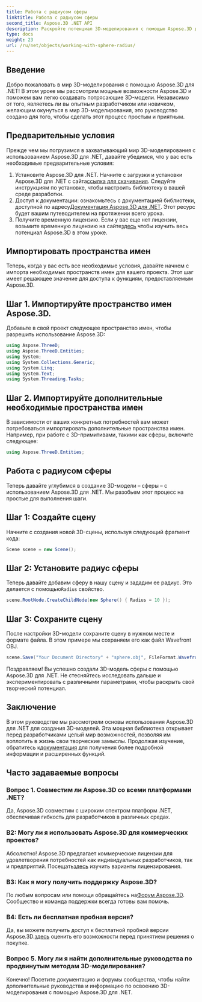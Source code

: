 ```yaml
---
title: Работа с радиусом сферы
linktitle: Работа с радиусом сферы
second_title: Aspose.3D .NET API
description: Раскройте потенциал 3D-моделирования с помощью Aspose.3D для .NET. Создавайте потрясающие модели без особых усилий. Загрузите бесплатную пробную версию прямо сейчас!
type: docs
weight: 23
url: /ru/net/objects/working-with-sphere-radius/
---
```

## Введение
Добро пожаловать в мир 3D-моделирования с помощью Aspose.3D для .NET! В этом уроке мы рассмотрим мощные возможности Aspose.3D и поможем вам легко создавать потрясающие 3D-модели. Независимо от того, являетесь ли вы опытным разработчиком или новичком, желающим окунуться в мир 3D-моделирования, это руководство создано для того, чтобы сделать этот процесс простым и приятным.
## Предварительные условия
Прежде чем мы погрузимся в захватывающий мир 3D-моделирования с использованием Aspose.3D для .NET, давайте убедимся, что у вас есть необходимые предварительные условия:
1.  Установите Aspose.3D для .NET. Начните с загрузки и установки Aspose.3D для .NET с сайта[ссылка для скачивания](https://releases.aspose.com/3d/net/). Следуйте инструкциям по установке, чтобы настроить библиотеку в вашей среде разработки.
2.  Доступ к документации: ознакомьтесь с документацией библиотеки, доступной по адресу[Документация Aspose.3D для .NET](https://reference.aspose.com/3d/net/). Этот ресурс будет вашим путеводителем на протяжении всего урока.
3. Получите временную лицензию. Если у вас еще нет лицензии, возьмите временную лицензию на сайте[здесь](https://purchase.aspose.com/temporary-license/) чтобы изучить весь потенциал Aspose.3D в этом уроке.
## Импортировать пространства имен
Теперь, когда у вас есть все необходимые условия, давайте начнем с импорта необходимых пространств имен для вашего проекта. Этот шаг имеет решающее значение для доступа к функциям, предоставляемым Aspose.3D.
## Шаг 1. Импортируйте пространство имен Aspose.3D.
Добавьте в свой проект следующее пространство имен, чтобы разрешить использование Aspose.3D:
```csharp
using Aspose.ThreeD;
using Aspose.ThreeD.Entities;
using System;
using System.Collections.Generic;
using System.Linq;
using System.Text;
using System.Threading.Tasks;
```
## Шаг 2. Импортируйте дополнительные необходимые пространства имен
В зависимости от ваших конкретных потребностей вам может потребоваться импортировать дополнительные пространства имен. Например, при работе с 3D-примитивами, такими как сферы, включите следующее:
```csharp
using Aspose.ThreeD.Entities;
```
## Работа с радиусом сферы
Теперь давайте углубимся в создание 3D-модели – сферы – с использованием Aspose.3D для .NET. Мы разобьем этот процесс на простые для выполнения шаги.
## Шаг 1: Создайте сцену
Начните с создания новой 3D-сцены, используя следующий фрагмент кода:
```csharp
Scene scene = new Scene();
```
## Шаг 2: Установите радиус сферы
Теперь давайте добавим сферу в нашу сцену и зададим ее радиус. Это делается с помощью`Radius` свойство.
```csharp
scene.RootNode.CreateChildNode(new Sphere() { Radius = 10 });
```
## Шаг 3: Сохраните сцену
После настройки 3D-модели сохраните сцену в нужном месте и формате файла. В этом примере мы сохраняем его как файл Wavefront OBJ.
```csharp
scene.Save("Your Document Directory" + "sphere.obj", FileFormat.WavefrontOBJ);
```
Поздравляем! Вы успешно создали 3D-модель сферы с помощью Aspose.3D для .NET. Не стесняйтесь исследовать дальше и экспериментировать с различными параметрами, чтобы раскрыть свой творческий потенциал.
## Заключение
 В этом руководстве мы рассмотрели основы использования Aspose.3D для .NET для создания 3D-моделей. Эта мощная библиотека открывает перед разработчиками целый мир возможностей, позволяя им воплотить в жизнь свои творческие замыслы. Продолжая изучение, обратитесь к[документация](https://reference.aspose.com/3d/net/) для получения более подробной информации и расширенных функций.
## Часто задаваемые вопросы

### Вопрос 1. Совместим ли Aspose.3D со всеми платформами .NET?
Да, Aspose.3D совместим с широким спектром платформ .NET, обеспечивая гибкость для разработчиков в различных средах.
### В2: Могу ли я использовать Aspose.3D для коммерческих проектов?
Абсолютно! Aspose.3D предлагает коммерческие лицензии для удовлетворения потребностей как индивидуальных разработчиков, так и предприятий. Посещать[здесь](https://purchase.aspose.com/buy) изучить варианты лицензирования.
### В3: Как я могу получить поддержку Aspose.3D?
 По любым вопросам или помощи обращайтесь на[Форум Aspose.3D](https://forum.aspose.com/c/3d/18). Сообщество и команда поддержки всегда готовы вам помочь.
### В4: Есть ли бесплатная пробная версия?
 Да, вы можете получить доступ к бесплатной пробной версии Aspose.3D.[здесь](https://releases.aspose.com/) оценить его возможности перед принятием решения о покупке.
### Вопрос 5. Могу ли я найти дополнительные руководства по продвинутым методам 3D-моделирования?
Конечно! Посетите документацию и форумы сообщества, чтобы найти дополнительные руководства и информацию по освоению 3D-моделирования с помощью Aspose.3D для .NET.